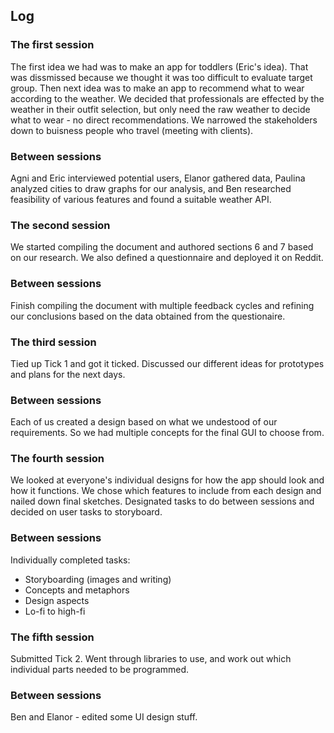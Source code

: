 ## Log

### The first session 
The first idea we had was to make an app for toddlers (Eric's idea). That was dissmissed because we thought it was too difficult to evaluate target group. Then next idea was to make an app to recommend what to wear according to the weather. We decided that professionals are effected by the weather in their outfit selection, but only need the raw weather to decide what to wear - no direct recommendations. We narrowed the stakeholders down to buisness people who travel (meeting with clients).

### Between sessions
Agni and Eric interviewed potential users, Elanor gathered data, Paulina analyzed cities to draw graphs for our analysis, and Ben researched feasibility of various features and found a suitable weather API.

### The second session 
We started compiling the document and authored sections 6 and 7 based on our research. We also defined a questionnaire and deployed it on Reddit.

### Between sessions
Finish compiling the document with multiple feedback cycles and refining our conclusions based on the data obtained from the questionaire.

### The third session
Tied up Tick 1 and got it ticked. Discussed our different ideas for prototypes and plans for the next days.

### Between sessions
Each of us created a design based on what we undestood of our requirements. So we had multiple concepts for the final GUI to choose from.

### The fourth session
We looked at everyone's individual designs for how the app should look and how it functions. We chose which features to include from each design and nailed down final sketches.
Designated tasks to do between sessions and decided on user tasks to storyboard.

### Between sessions
Individually completed tasks:
- Storyboarding (images and writing)
- Concepts and metaphors
- Design aspects
- Lo-fi to high-fi

### The fifth session
Submitted Tick 2.
Went through libraries to use, and work out which individual parts needed to be programmed.

### Between sessions
Ben and Elanor - edited some UI design stuff.

